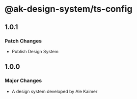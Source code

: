 # @ak-design-system/ts-config

## 1.0.1

### Patch Changes

- Publish Design System

## 1.0.0

### Major Changes

- A design system developed by Ale Kaimer
